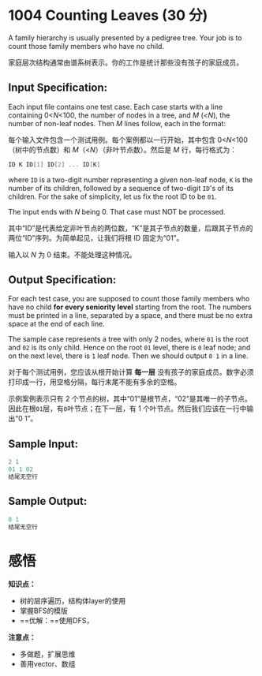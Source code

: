 # 1004 Counting Leaves (30 分)

A family hierarchy is usually presented by a pedigree tree. Your job is to count those family members who have no child.

家庭层次结构通常由谱系树表示。你的工作是统计那些没有孩子的家庭成员。

## Input Specification:

Each input file contains one test case. Each case starts with a line containing 0<*N*<100, the number of nodes in a tree, and *M* (<*N*), the number of non-leaf nodes. Then *M* lines follow, each in the format:

每个输入文件包含一个测试用例。每个案例都以一行开始，其中包含 0<*N*<100（树中的节点数）和 *M*（<*N*）（非叶节点数）。然后是 *M* 行，每行格式为：

```cpp
ID K ID[1] ID[2] ... ID[K]
```

where `ID` is a two-digit number representing a given non-leaf node, `K` is the number of its children, followed by a sequence of two-digit `ID`'s of its children. For the sake of simplicity, let us fix the root ID to be `01`.

The input ends with *N* being 0. That case must NOT be processed.

其中“ID”是代表给定非叶节点的两位数，“K”是其子节点的数量，后跟其子节点的两位“ID”序列。为简单起见，让我们将根 ID 固定为“01”。

输入以 *N* 为 0 结束。不能处理这种情况。

## Output Specification:

For each test case, you are supposed to count those family members who have no child **for every seniority level** starting from the root. The numbers must be printed in a line, separated by a space, and there must be no extra space at the end of each line.

The sample case represents a tree with only 2 nodes, where `01` is the root and `02` is its only child. Hence on the root `01` level, there is `0` leaf node; and on the next level, there is `1` leaf node. Then we should output `0 1` in a line.

对于每个测试用例，您应该从根开始计算 **每一层** 没有孩子的家庭成员。数字必须打印成一行，用空格分隔，每行末尾不能有多余的空格。

示例案例表示只有 2 个节点的树，其中“01”是根节点，“02”是其唯一的子节点。因此在根`01`层，有`0`叶节点；在下一层，有 1 个叶节点。然后我们应该在一行中输出“0 1”。

## Sample Input:

```cpp
2 1
01 1 02
结尾无空行
```

## Sample Output:

```cpp
0 1
结尾无空行
```

# 感悟

**知识点：**

- 树的层序遍历，结构体layer的使用
- 掌握BFS的模版
- ==优解：==使用DFS，

**注意点：**

- 多做题，扩展思维
- 善用vector、数组
